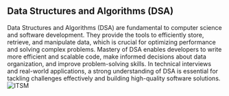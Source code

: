 ##  Data Structures and Algorithms (DSA)

Data Structures and Algorithms (DSA) are fundamental to computer science and software development. They provide the tools to efficiently store, retrieve, and manipulate data, which is crucial for optimizing performance and solving complex problems. Mastery of DSA enables developers to write more efficient and scalable code, make informed decisions about data organization, and improve problem-solving skills. In technical interviews and real-world applications, a strong understanding of DSA is essential for tackling challenges effectively and building high-quality software solutions.
![ITSM](https://github.com/user-attachments/assets/579ab460-e7da-4fbc-8244-fecefe6538a6)
